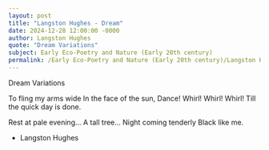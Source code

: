 ```yaml
---
layout: post
title: "Langston Hughes - Dream"
date: 2024-12-28 12:00:00 -0000
author: Langston Hughes
quote: "Dream Variations"
subject: Early Eco-Poetry and Nature (Early 20th century)
permalink: /Early Eco-Poetry and Nature (Early 20th century)/Langston Hughes/Langston Hughes - Dream
---
```


Dream Variations

To fling my arms wide
   In the face of the sun,
   Dance! Whirl!
   Whirl! Whirl!
   Till the quick day is done.

Rest at pale evening...
   A tall tree...
   Night coming tenderly
   Black like me.

- Langston Hughes
